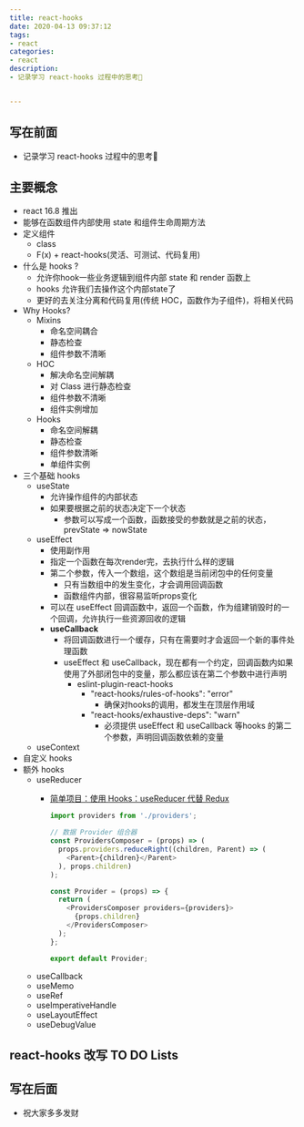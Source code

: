 ```yaml
---
title: react-hooks
date: 2020-04-13 09:37:12
tags: 
- react
categories:
- react
description:
- 记录学习 react-hooks 过程中的思考🤔


---
```


## 写在前面
- 记录学习 react-hooks 过程中的思考🤔
<!-- more -->

## 主要概念
- react 16.8 推出
- 能够在函数组件内部使用 state 和组件生命周期方法
- 定义组件
	- class
	- F(x) + react-hooks(灵活、可测试、代码复用)
- 什么是 hooks ?
	- 允许你hook一些业务逻辑到组件内部 state 和 render 函数上
	- hooks 允许我们去操作这个内部state了
	- 更好的去关注分离和代码复用(传统 HOC，函数作为子组件)，将相关代码
- Why Hooks?
	- Mixins
		- 命名空间耦合
		- 静态检查
		- 组件参数不清晰
	- HOC
		- 解决命名空间解耦
		- 对 Class 进行静态检查
		- 组件参数不清晰
		- 组件实例增加
	- Hooks
		- 命名空间解耦
		- 静态检查
		- 组件参数清晰
		- 单组件实例
- 三个基础 hooks
	- useState
		- 允许操作组件的内部状态
		- 如果要根据之前的状态决定下一个状态
			- 参数可以写成一个函数，函数接受的参数就是之前的状态，prevState => nowState
	- useEffect
		- 使用副作用
		- 指定一个函数在每次render完，去执行什么样的逻辑
		- 第二个参数，传入一个数组，这个数组是当前闭包中的任何变量
			- 只有当数组中的发生变化，才会调用回调函数
			- 函数组件内部，很容易监听props变化
		- 可以在 useEffect 回调函数中，返回一个函数，作为组建销毁时的一个回调，允许执行一些资源回收的逻辑
		- **useCallback**
			- 将回调函数进行一个缓存，只有在需要时才会返回一个新的事件处理函数
			- useEffect 和 useCallback，现在都有一个约定，回调函数内如果使用了外部闭包中的变量，那么都应该在第二个参数中进行声明
				- eslint-plugin-react-hooks
					- "react-hooks/rules-of-hooks": "error"
						- 确保对hooks的调用，都发生在顶层作用域
					- "react-hooks/exhaustive-deps": "warn"
						- 必须提供 useEffect 和 useCallback 等hooks 的第二个参数，声明回调函数依赖的变量
	- useContext
- 自定义 hooks
- 额外 hooks
	- useReducer
		- [简单项目：使用 Hooks：useReducer 代替 Redux](https://fed.taobao.org/blog/taofed/do71ct/use-the-react-hooks-instead-of-the-redux/?spm=taofed.bloginfo.blog.3.707f5ac8tD5Gxz)
		
			```javascript
			import providers from './providers';
			
			// 数据 Provider 组合器
			const ProvidersComposer = (props) => (
			  props.providers.reduceRight((children, Parent) => (
			    <Parent>{children}</Parent>
			  ), props.children)
			);
			
			const Provider = (props) => {
			  return (
			    <ProvidersComposer providers={providers}>
			      {props.children}
			    </ProvidersComposer>
			  );
			};
			
			export default Provider;
			```
	- useCallback
	- useMemo
	- useRef
	- useImperativeHandle
	- useLayoutEffect
	- useDebugValue

	
## react-hooks 改写 TO DO Lists


## 写在后面
- 祝大家多多发财
